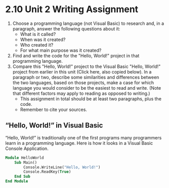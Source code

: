 # 2.10 Unit 2 Writing Assignment

1. Choose a programming language (not Visual Basic) to research and, in a paragraph, answer the following questions about it:
	* What is it called?
	* When was it created?
	* Who created it?
	* For what main purpose was it created?
2. Find and write the code for the "Hello, World!" project in that programming language.
3. Compare this "Hello, World!" project to the Visual Basic "Hello, World!" project from earlier in this unit (Click here, also copied below). In a paragraph or two, describe some similarities and differences between the two languages, based on those projects, make a case for which language you would consider to be the easiest to read and write. (Note that different factors may apply to reading as opposed to writing.)
	* This assignment in total should be at least two paragraphs, plus the code.
	* Remember to cite your sources.

## “Hello, World!” in Visual Basic
“Hello, World!” is traditionally one of the first programs many programmers learn in a programming language. Here is how it looks in a Visual Basic Console Application.

```vb
Module HelloWorld
    Sub Main()
        Console.WriteLine("Hello, World!")
        Console.ReadKey(True)
    End Sub
End Module
```